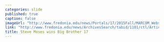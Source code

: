 ```yaml
---
categories: slide
published: true
caption: false
imageUrl: "http://www.fredonia.edu/news/Portals/17/2015Fall/MARCOM_Webslides_SteveMoses_V3_2.jpg"
link: "http://www.fredonia.edu/news/ArchivesSearch/tabid/1101/ctl/ArticleView/mid/1878/articleId/5548/Fredonia_student_Steve_Moses_wins_Big_Brother_17_on_CBS.aspx"
title: Steve Moses wins Big Brother 17
---
```


